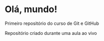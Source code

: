 # Olá, mundo!
 Primeiro repositório do curso de Git e GitHub

 Repositório criado durante uma aula ao vivo
